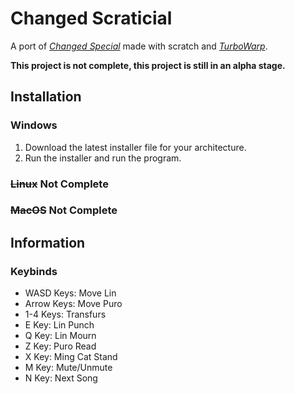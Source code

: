 # Changed Scraticial

A port of *[Changed Special](https://store.steampowered.com/app/814540/Changed/)* made with scratch and *[TurboWarp](https://turbowarp.org/credits.html)*.

**This project is not complete, this project is still in an alpha stage.**

## Installation

### Windows

1. Download the latest installer file for your architecture.
2. Run the installer and run the program.

### ~~Linux~~ Not Complete

### ~~MacOS~~ Not Complete

## Information

### Keybinds

- WASD Keys: Move Lin
- Arrow Keys: Move Puro
- 1-4 Keys: Transfurs
- E Key: Lin Punch
- Q Key: Lin Mourn
- Z Key: Puro Read
- X Key: Ming Cat Stand
- M Key: Mute/Unmute
- N Key: Next Song